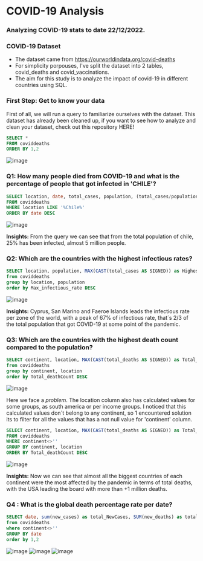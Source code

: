 # COVID-19 Analysis

### Analyzing COVID-19 stats to date 22/12/2022.
### COVID-19 Dataset
* The dataset came from https://ourworldindata.org/covid-deaths
* For simplicity porpouses, I've split the dataset into 2 tables, covid_deaths and covid_vaccinations.
* The aim for this study is to analyze the impact of covid-19 in different countries using SQL.

### First Step: Get to know your data
First of all, we will run a query to familiarize ourselves with the dataset. This dataset has already been cleaned up, if you want to see how to analyze and clean your dataset, check out this repository HERE!
```sql
SELECT *
FROM coviddeaths
ORDER BY 1,2
```
![image](https://user-images.githubusercontent.com/39070251/209868408-0c7a554a-2ae7-44f6-b09b-e922a8d80172.png)

### Q1: How many people died from COVID-19 and what is the percentage of people that got infected in 'CHILE'?
```sql
SELECT location, date, total_cases, population, (total_cases/population)*100 AS Infectious_rate
FROM coviddeaths
WHERE location LIKE '%Chile%'
ORDER BY date DESC
```
![image](https://user-images.githubusercontent.com/39070251/209868979-8ca85146-2314-46fe-931c-7b9fd72003a8.png)

**Insights:** From the query we can see that from the total population of chile, 25% has been infected, almost 5 million people.

### Q2: Which are the countries with the highest infectious rates?
```sql
SELECT location, population, MAX(CAST(total_cases AS SIGNED)) as Highest_infection_count, MAX((total_cases/population)*100) as Max_infectious_rate
from coviddeaths
group by location, population
order by Max_infectious_rate DESC
```
![image](https://user-images.githubusercontent.com/39070251/209870742-07bef72a-7a47-4b70-b272-7776ee2e4f88.png)

**Insights:** Cyprus, San Marino and Faeroe Islands leads the infectious rate per zone of the world, with a peak of 67% of infectious rate, that´s 2/3 of the total population that got COVID-19 at some point of the pandemic.

### Q3: Which are the countries with the highest death count compared to the population?
```sql
SELECT continent, location, MAX(CAST(total_deaths AS SIGNED)) as Total_deathCount
from coviddeaths
group by continent, location
order by Total_deathCount DESC
```
![image](https://user-images.githubusercontent.com/39070251/209872837-f209fba0-0440-4631-b308-eb9798702aa5.png)

Here we face a *problem*. The location column also has calculated values for some groups, as south america or per income groups. I noticed that this calculated values don´t belong to any continent, so 1 encountered solution its to filter for all the values that has a not null value for 'continent' column.

```sql
SELECT continent, location, MAX(CAST(total_deaths AS SIGNED)) as Total_deathCount
FROM coviddeaths
WHERE continent<>''
GROUP BY continent, location
ORDER BY Total_deathCount DESC
```
![image](https://user-images.githubusercontent.com/39070251/209873262-d8571819-f0c6-4711-84c2-56232ae270e8.png)

**Insights:** Now we can see that almost all the biggest countries of each continent were the most affected by the pandemic in terms of total deaths, with the USA leading the board with more than +1 million deaths.

### Q4 : What is the global death percentage rate per date?
```sql
SELECT date, sum(new_cases) as total_NewCases, SUM(new_deaths) as total_deaths, (SUM(new_deaths)/sum(new_cases))*100 AS DeathPercentage 
from coviddeaths
where continent<>''
GROUP BY date
order by 1,2
```
![image](https://user-images.githubusercontent.com/39070251/209875739-5ddc6086-c39f-4f03-9d7a-4d091b9d3e8e.png)
![image](https://user-images.githubusercontent.com/39070251/209875792-816ef969-7373-469c-b363-383a237a2635.png)
![image](https://user-images.githubusercontent.com/39070251/209875859-a191ca0b-afcb-40b7-a521-6b4c5435d93d.png)



